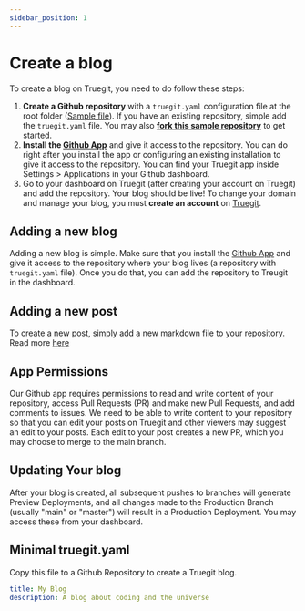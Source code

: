 ```yaml
---
sidebar_position: 1
---
```


# Create a blog

To create a blog on Truegit, you need to do follow these steps:

1. **Create a Github repository** with a `truegit.yaml` configuration file at the root folder ([Sample file](#minimal-truegityaml)). If you have an existing repository, simple add the `truegit.yaml` file. You may also **[fork this sample repository](https://bit.ly/3GwWozt)** to get started.
2. **Install the [Github App](https://bit.ly/3GyRCBG)** and give it access to the repository. You can do right after you install the app or configuring an existing installation to give it access to the repository. You can find your Truegit app inside Settings > Applications in your Github dashboard.
3. Go to your dashboard on Truegit (after creating your account on Truegit) and add the repository. Your blog should be live! To change your domain and manage your blog, you must **create an account** on [Truegit](https://truegit.io).

## Adding a new blog

Adding a new blog is simple. Make sure that you install the [Github App](https://bit.ly/3GyRCBG) and give it access to the repository where your blog lives (a repository with `truegit.yaml` file). Once you do that, you can add the repository to Treugit in the dashboard.

## Adding a new post

To create a new post, simply add a new markdown file to your repository. Read more [here](/docs/post)

## App Permissions

Our Github app requires permissions to read and write content of your repository, access Pull Requests (PR) and make new Pull Requests, and add comments to issues. We need to be able to write content to your repository so that you can edit your posts on Truegit and other viewers may suggest an edit to your posts. Each edit to your post creates a new PR, which you may choose to merge to the main branch.

## Updating Your blog

After your blog is created, all subsequent pushes to branches will generate Preview Deployments, and all changes made to the Production Branch (usually "main" or "master") will result in a Production Deployment. You may access these from your dashboard.

## Minimal truegit.yaml

Copy this file to a Github Repository to create a Truegit blog.

```yaml title="truegit.yaml"
title: My Blog
description: A blog about coding and the universe
```

